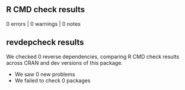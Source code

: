 ## R CMD check results

0 errors | 0 warnings | 0 notes

## revdepcheck results

We checked 0 reverse dependencies, comparing R CMD check results across CRAN and dev versions of this package.
    
 * We saw 0 new problems
 * We failed to check 0 packages
